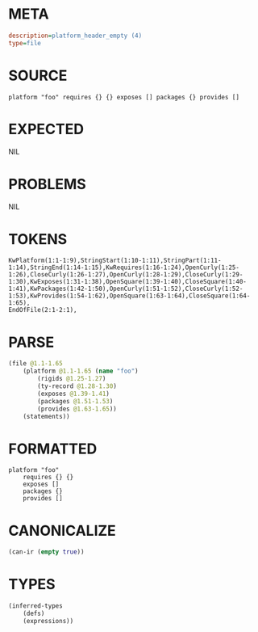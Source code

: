 # META
~~~ini
description=platform_header_empty (4)
type=file
~~~
# SOURCE
~~~roc
platform "foo" requires {} {} exposes [] packages {} provides []
~~~
# EXPECTED
NIL
# PROBLEMS
NIL
# TOKENS
~~~zig
KwPlatform(1:1-1:9),StringStart(1:10-1:11),StringPart(1:11-1:14),StringEnd(1:14-1:15),KwRequires(1:16-1:24),OpenCurly(1:25-1:26),CloseCurly(1:26-1:27),OpenCurly(1:28-1:29),CloseCurly(1:29-1:30),KwExposes(1:31-1:38),OpenSquare(1:39-1:40),CloseSquare(1:40-1:41),KwPackages(1:42-1:50),OpenCurly(1:51-1:52),CloseCurly(1:52-1:53),KwProvides(1:54-1:62),OpenSquare(1:63-1:64),CloseSquare(1:64-1:65),
EndOfFile(2:1-2:1),
~~~
# PARSE
~~~clojure
(file @1.1-1.65
	(platform @1.1-1.65 (name "foo")
		(rigids @1.25-1.27)
		(ty-record @1.28-1.30)
		(exposes @1.39-1.41)
		(packages @1.51-1.53)
		(provides @1.63-1.65))
	(statements))
~~~
# FORMATTED
~~~roc
platform "foo"
	requires {} {}
	exposes []
	packages {}
	provides []
~~~
# CANONICALIZE
~~~clojure
(can-ir (empty true))
~~~
# TYPES
~~~clojure
(inferred-types
	(defs)
	(expressions))
~~~
